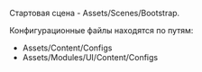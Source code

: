 Стартовая сцена - Assets/Scenes/Bootstrap.

Конфигурационные файлы находятся по путям:
- Assets/Content/Configs
- Assets/Modules/UI/Content/Configs
